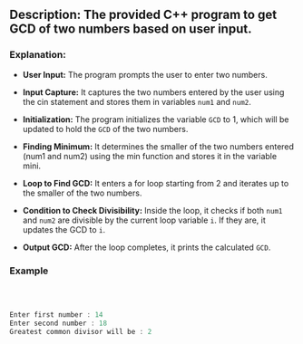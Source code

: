 ## Description: The provided C++ program to get GCD of two numbers based on user input. 

### Explanation:

- **User Input:** The program prompts the user to enter two numbers.

- **Input Capture:** It captures the two numbers entered by the user using the cin statement and stores them in variables `num1` and `num2`.

- **Initialization:** The program initializes the variable `GCD` to 1, which will be updated to hold the `GCD` of the two numbers.

- **Finding Minimum:** It determines the smaller of the two numbers entered (num1 and num2) using the min function and stores it in the variable mini.

- **Loop to Find GCD:** It enters a for loop starting from 2 and iterates up to the smaller of the two numbers.

- **Condition to Check Divisibility:** Inside the loop, it checks if both `num1` and `num2` are divisible by the current loop variable `i`. If they are, it updates the GCD to `i`.
- **Output GCD:** After the loop completes, it prints the calculated `GCD`.

### Example

<br/>

```cpp

Enter first number : 14
Enter second number : 18
Greatest common divisor will be : 2

```
